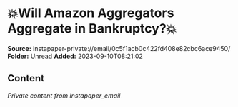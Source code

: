 # 💥Will Amazon Aggregators Aggregate in Bankruptcy?💥

**Source:** instapaper-private://email/0c5f1acb0c422fd408e82cbc6ace9450/
**Folder:** Unread
**Added:** 2023-09-10T08:21:02




## Content
*Private content from instapaper_email*
